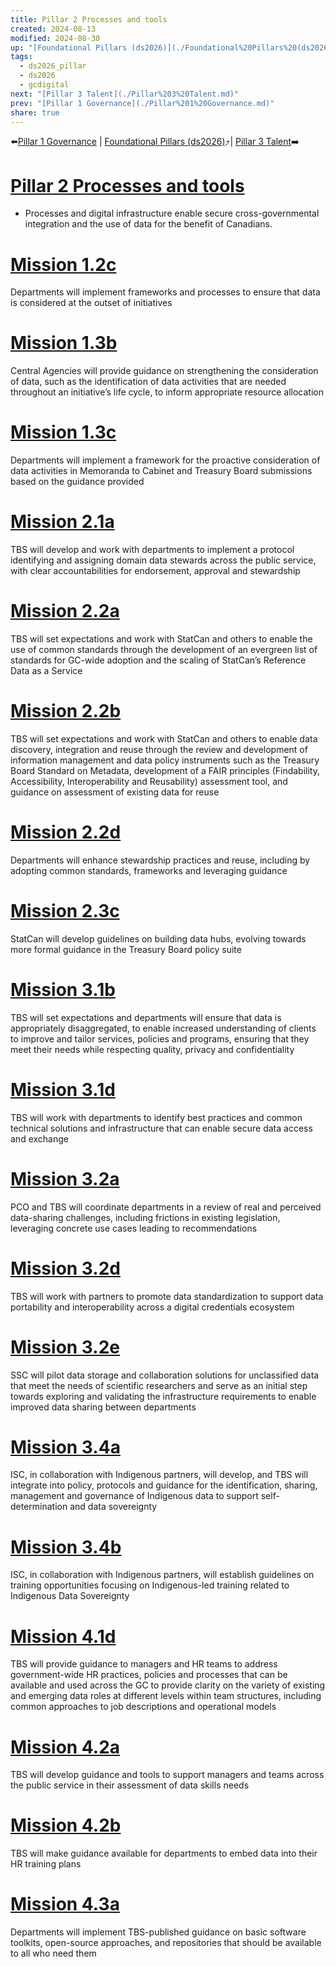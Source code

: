 ```yaml
---
title: Pillar 2 Processes and tools
created: 2024-08-13
modified: 2024-08-30
up: "[Foundational Pillars (ds2026)](./Foundational%20Pillars%20(ds2026).md)"
tags:
  - ds2026_pillar
  - ds2026
  - gcdigital
next: "[Pillar 3 Talent](./Pillar%203%20Talent.md)"
prev: "[Pillar 1 Governance](./Pillar%201%20Governance.md)"
share: true
---
```

⬅️[Pillar 1 Governance](./Pillar%201%20Governance.md) | [Foundational Pillars (ds2026)](./Foundational%20Pillars%20(ds2026).md)⤴️| [Pillar 3 Talent](./Pillar%203%20Talent.md)➡️
# [Pillar 2 Processes and tools](Pillar%202%20Processes%20and%20tools.md)

- Processes and digital infrastructure enable secure cross-governmental integration and the use of data for the benefit of Canadians.
# [Mission 1.2c](Mission%201.2c.md)
Departments will implement frameworks and processes to ensure that data is considered at the outset of initiatives

# [Mission 1.3b](Mission%201.3b.md)
Central Agencies will provide guidance on strengthening the consideration of data, such as the identification of data activities that are needed throughout an initiative’s life cycle, to inform appropriate resource allocation

# [Mission 1.3c](Mission%201.3c.md)
Departments will implement a framework for the proactive consideration of data activities in Memoranda to Cabinet and Treasury Board submissions based on the guidance provided

# [Mission 2.1a](Mission%202.1a.md)
TBS will develop and work with departments to implement a protocol identifying and assigning domain data stewards across the public service, with clear accountabilities for endorsement, approval and stewardship

# [Mission 2.2a](Mission%202.2a.md)

TBS will set expectations and work with StatCan and others to enable the use of common standards through the development of an evergreen list of standards for GC-wide adoption and the scaling of StatCan’s Reference Data as a Service

# [Mission 2.2b](Mission%202.2b.md)

TBS will set expectations and work with StatCan and others to enable data discovery, integration and reuse through the review and development of information management and data policy instruments such as the Treasury Board Standard on Metadata, development of a FAIR principles (Findability, Accessibility, Interoperability and Reusability) assessment tool, and guidance on assessment of existing data for reuse

# [Mission 2.2d](Mission%202.2d.md)
Departments will enhance stewardship practices and reuse, including by adopting common standards, frameworks and leveraging guidance


# [Mission 2.3c](Mission%202.3c.md)
StatCan will develop guidelines on building data hubs, evolving towards more formal guidance in the Treasury Board policy suite

# [Mission 3.1b](Mission%203.1b.md)
TBS will set expectations and departments will ensure that data is appropriately disaggregated, to enable increased understanding of clients to improve and tailor services, policies and programs, ensuring that they meet their needs while respecting quality, privacy and confidentiality

# [Mission 3.1d](Mission%203.1d.md)

TBS will work with departments to identify best practices and common technical solutions and infrastructure that can enable secure data access and exchange

# [Mission 3.2a](Mission%203.2a.md)
PCO and TBS will coordinate departments in a review of real and perceived data-sharing challenges, including frictions in existing legislation, leveraging concrete use cases leading to recommendations

# [Mission 3.2d](Mission%203.2d.md)

TBS will work with partners to promote data standardization to support data portability and interoperability across a digital credentials ecosystem

# [Mission 3.2e](Mission%203.2e.md)

SSC will pilot data storage and collaboration solutions for unclassified data that meet the needs of scientific researchers and serve as an initial step towards exploring and validating the infrastructure requirements to enable improved data sharing between departments

# [Mission 3.4a](Mission%203.4a.md)
ISC, in collaboration with Indigenous partners, will develop, and TBS will integrate into policy, protocols and guidance for the identification, sharing, management and governance of Indigenous data to support self-determination and data sovereignty

# [Mission 3.4b](Mission%203.4b.md)
ISC, in collaboration with Indigenous partners, will establish guidelines on training opportunities focusing on Indigenous-led training related to Indigenous Data Sovereignty

# [Mission 4.1d](Mission%204.1d.md)
TBS will provide guidance to managers and HR teams to address government-wide HR practices, policies and processes that can be available and used across the GC to provide clarity on the variety of existing and emerging data roles at different levels within team structures, including common approaches to job descriptions and operational models

# [Mission 4.2a](Mission%204.2a.md)

TBS will develop guidance and tools to support managers and teams across the public service in their assessment of data skills needs

# [Mission 4.2b](Mission%204.2b.md)
TBS will make guidance available for departments to embed data into their HR training plans

# [Mission 4.3a](Mission%204.3a.md)

Departments will implement TBS-published guidance on basic software toolkits, open-source approaches, and repositories that should be available to all who need them



